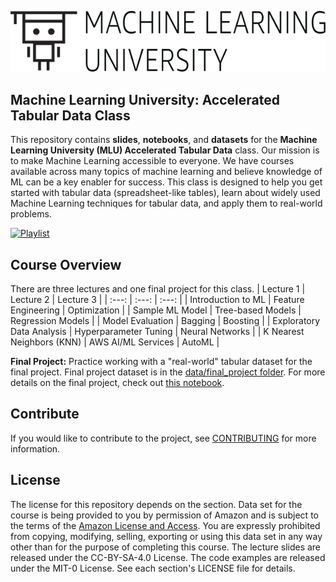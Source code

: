 ![logo](data/MLU_Logo.png)
## Machine Learning University: Accelerated Tabular Data Class

This repository contains __slides__, __notebooks__, and __datasets__ for the __Machine Learning University (MLU) Accelerated Tabular Data__ class. Our mission is to make Machine Learning accessible to everyone. We have courses available across many topics of machine learning and believe knowledge of ML can be a key enabler for success. This class is designed to help you get started with tabular data (spreadsheet-like tables), learn about widely used Machine Learning techniques for tabular data, and apply them to real-world problems.


[![Playlist](https://img.youtube.com/vi/kj-sPC6pai4/0.jpg)](https://www.youtube.com/playlist?list=PL8P_Z6C4GcuVQZCYf_ZnMoIWLLKGx9Mi2)

## Course Overview
There are three lectures and one final project for this class.
| Lecture 1 | Lecture 2 | Lecture 3 |
| :---: | :---: | :---: |
| Introduction to ML | Feature Engineering | Optimization |
| Sample ML Model | Tree-based Models | Regression Models |
| Model Evaluation | Bagging | Boosting |
| Exploratory Data Analysis | Hyperparameter Tuning | Neural Networks |
| K Nearest Neighbors (KNN) | AWS AI/ML Services | AutoML |

__Final Project:__ Practice working with a "real-world" tabular dataset for the final project. Final project dataset is in the [data/final_project folder](https://github.com/elguneminov/AWS-Machine-Learning-University-Accelerated-Tab/tree/main/data/final_project). For more details on the final project, check out [this notebook](https://github.com/aws-samples/aws-machine-learning-university-accelerated-tab/blob/master/notebooks/MLA-TAB-Lecture1-Final-Project.ipynb).

## Contribute
If you would like to contribute to the project, see [CONTRIBUTING](CONTRIBUTING.md) for more information.

## License
The license for this repository depends on the section.  Data set for the course is being provided to you by permission of Amazon and is subject to the terms of the [Amazon License and Access](https://www.amazon.com/gp/help/customer/display.html?nodeId=201909000). You are expressly prohibited from copying, modifying, selling, exporting or using this data set in any way other than for the purpose of completing this course. The lecture slides are released under the CC-BY-SA-4.0 License.  The code examples are released under the MIT-0 License. See each section's LICENSE file for details.
